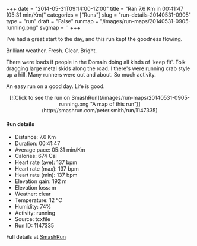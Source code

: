 +++
date = "2014-05-31T09:14:00-12:00"
title = "Ran 7.6 Km in 00:41:47 (05:31 min/Km)"
categories = ["Runs"]
slug = "run-details-20140531-0905"
type = "run"
draft = "False"
runmap = "/images/run-maps/20140531-0905-running.png"
svgmap = '<polyline points="0 52, 6 45, 15 47, 25 33, 46 46, 54 47, 58 47, 66 54, 71 48, 81 42, 94 40, 96 41, 100 48, 97 56, 94 58, 89 54, 92 60, 81 66, 72 58, 69 54, 73 46, 85 41, 93 40, 96 41, 99 51, 94 58, 89 54, 92 59, 86 64, 83 66, 79 65, 70 56, 72 48, 87 40, 87 37, 84 36, 74 40, 69 49, 64 53, 62 49, 43 44, 25 34, 19 40, 12 53, 10 60, 8 62, 3 62, 3 59, 9 47, 5 45, 4 48">'
+++

I've had a great start to the day, and this run kept the goodness flowing. 

Brilliant weather. Fresh. Clear. Bright. 

There were loads if people in the Domain doing all kinds of 'keep fit'. Folk dragging large metal skids along the road. I there's were running crab style up a hill. Many runners were out and about. So much activity. 

An easy run on a good day. Life is good. 



<!--more-->

<center>
[![Click to see the run on SmashRun](/images/run-maps/20140531-0905-running.png "A map of this run")](http://smashrun.com/peter.smith/run/1147335)
</center>

#### Run details

* Distance: 7.6 Km
* Duration: 00:41:47
* Average pace: 05:31 min/Km
* Calories: 674 Cal
* Heart rate (ave): 137 bpm
* Heart rate (max): 137 bpm
* Heart rate (min): 137 bpm
* Elevation gain: 192 m
* Elevation loss:  m
* Weather: clear
* Temperature: 12 &deg;C
* Humidity: 74%
* Activity: running
* Source: tcxfile
* Run ID: 1147335

Full details at [SmashRun](http://smashrun.com/peter.smith/run/1147335)